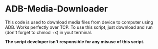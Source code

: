 # ADB-Media-Downloader
This code is used to download media files from device to computer using ADB. Works perfectly over TCP.
To use this script, just download and run (don't forget to chmod +x) in yout terminal.

**The script developer isn't responsible for any misuse of this script.**
